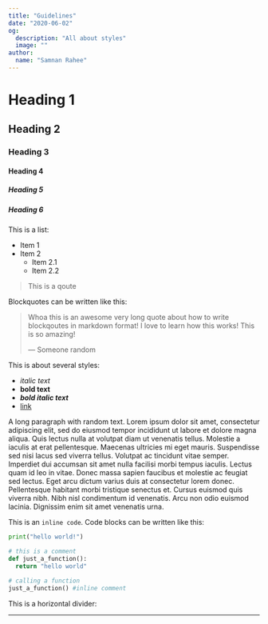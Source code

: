 ```yaml
---
title: "Guidelines"
date: "2020-06-02"
og:
  description: "All about styles"
  image: ""
author:
  name: "Samnan Rahee"
---
```


# Heading 1

## Heading 2

### Heading 3

#### Heading 4

##### Heading 5

##### Heading 6

This is a list:

- Item 1
- Item 2
  - Item 2.1
  - Item 2.2

> This is a qoute

Blockquotes can be written like this:
> Whoa this is an awesome very long quote about how
> to write blockqoutes in markdown format! I love to
> learn how this works! This is so amazing!
>
> — Someone random

This is about several styles:

- _italic text_
- **bold text**
- _**bold italic text**_
- [link](https://example.com)

A long paragraph with random text. Lorem ipsum dolor sit amet, consectetur adipiscing elit, sed do eiusmod tempor incididunt ut labore et dolore magna aliqua. Quis lectus nulla at volutpat diam ut venenatis tellus. Molestie a iaculis at erat pellentesque. Maecenas ultricies mi eget mauris. Suspendisse sed nisi lacus sed viverra tellus. Volutpat ac tincidunt vitae semper. Imperdiet dui accumsan sit amet nulla facilisi morbi tempus iaculis. Lectus quam id leo in vitae. Donec massa sapien faucibus et molestie ac feugiat sed lectus. Eget arcu dictum varius duis at consectetur lorem donec. Pellentesque habitant morbi tristique senectus et. Cursus euismod quis viverra nibh. Nibh nisl condimentum id venenatis. Arcu non odio euismod lacinia. Dignissim enim sit amet venenatis urna.

This is an `inline code`. Code blocks can be written like this:

```py
print("hello world!")

# this is a comment
def just_a_function():
  return "hello world"

# calling a function
just_a_function() #inline comment
```

This is a horizontal divider:

---
